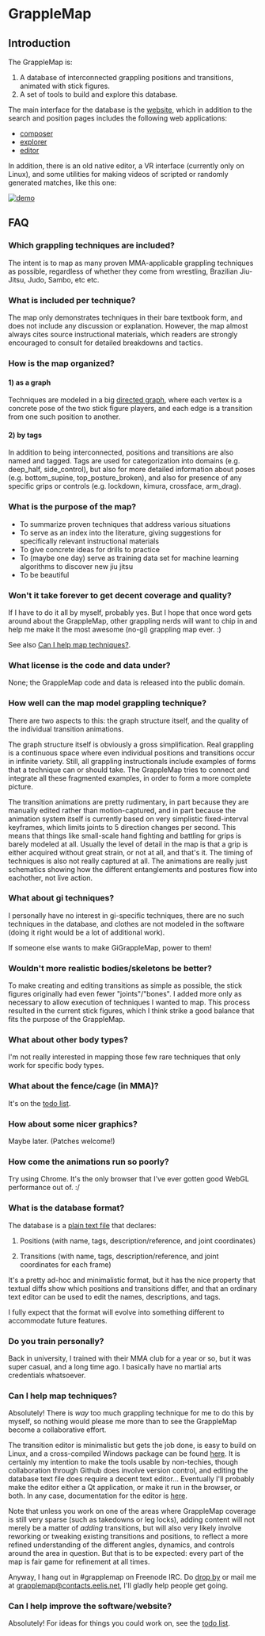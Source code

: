 # GrappleMap

## Introduction

The GrappleMap is:

1. A database of interconnected grappling positions and transitions,
   animated with stick figures.
2. A set of tools to build and explore this database.

The main interface for the database is the [website](http://eel.is/GrappleMap/), which
in addition to the search and position pages includes the following web applications:

- [composer](http://eel.is/GrappleMap/composer/)
- [explorer](http://eel.is/GrappleMap/explorer/)
- [editor](http://eel.is/GrappleMap/editor/)

In addition, there is an old native editor, a VR interface (currently only on Linux),
and some utilities for making videos of
scripted or randomly generated matches, like this one:

[![demo](https://img.youtube.com/vi/sdygmrlm-ck/0.jpg)](https://www.youtube.com/watch?v=sdygmrlm-ck)


## FAQ

### Which grappling techniques are included?

The intent is to map as many proven MMA-applicable grappling techniques as possible,
regardless of whether they come from wrestling, Brazilian Jiu-Jitsu, Judo,
Sambo, etc etc.


### What is included per technique?

The map only demonstrates techniques in their bare textbook form, and does not
include any discussion or explanation. However, the map almost always
cites source instructional materials, which readers are strongly
encouraged to consult for detailed breakdowns and tactics.


### How is the map organized?

#### 1) as a graph

Techniques are modeled in a big [directed graph](https://en.wikipedia.org/wiki/Graph_%28discrete_mathematics%29),
where each vertex is
a concrete pose of the two stick figure players, and each edge is a transition from one such position to another.

#### 2) by tags

In addition to being interconnected, positions and transitions are also named and tagged.
Tags are used for categorization into domains (e.g. deep_half, side\_control),
but also for more detailed information about poses (e.g. bottom\_supine, top\_posture\_broken),
and also for presence of any specific grips or controls (e.g. lockdown, kimura, crossface, arm_drag).


### What is the purpose of the map?

- To summarize proven techniques that address various situations
- To serve as an index into the literature, giving suggestions for specifically relevant instructional materials
- To give concrete ideas for drills to practice
- To (maybe one day) serve as training data set for machine learning algorithms to discover new jiu jitsu
- To be beautiful


### Won't it take forever to get decent coverage and quality?

If I have to do it all by myself, probably yes.
But I hope that once word gets around about the GrappleMap,
other grappling nerds will want to chip in and help me make it
the most awesome (no-gi) grappling map ever. :)

See also [Can I help map techniques?](#can-i-help-map-techniques).




### What license is the code and data under?

None; the GrappleMap code and data is released into the public domain.


### How well can the map model grappling technique?

There are two aspects to this: the graph structure itself, and the
quality of the individual transition animations.

The graph structure itself is obviously a gross simplification.
Real grappling is a continuous space where
even individual positions and transitions occur in infinite variety.
Still, all grappling instructionals include examples
of forms that a technique can or should take.
The GrappleMap tries to connect and integrate all these fragmented
examples, in order to form a more complete picture.

The transition animations are pretty rudimentary, in part because
they are manually edited rather than motion-captured, and in part
because the animation system itself is currently based on
very simplistic fixed-interval keyframes, which limits joints to
5 direction changes per second.
This means that things like small-scale hand fighting and battling
for grips is barely modeled at all.
Usually the level of detail in the map is that a grip is either
acquired without great strain, or not at all, and that's it.
The timing of techniques is also not really captured at all.
The animations are really just schematics showing how the different
entanglements and postures flow into eachother, not live action.

### What about gi techniques?

I personally have no interest in gi-specific techniques, there are no such
techniques in the database, and clothes are not modeled in the software
(doing it right would be a lot of additional work).

If someone else wants to make GiGrappleMap, power to them!


### Wouldn't more realistic bodies/skeletons be better?

To make creating and editing transitions as simple as possible, the stick figures
originally had even fewer "joints"/"bones". I added more only as
necessary to allow execution of techniques I wanted to map. This
process resulted in the current stick figures, which I think strike a good
balance that fits the purpose of the GrappleMap.


### What about other body types?

I'm not really interested in mapping those few rare techniques that only work for
specific body types.


### What about the fence/cage (in MMA)?

It's on the [todo list](todo.txt).


### How about some nicer graphics?

Maybe later. (Patches welcome!)


### How come the animations run so poorly?

Try using Chrome. It's the only browser that I've ever gotten good WebGL performance out of. :/


### What is the database format?

The database is a [plain text file](https://github.com/Eelis/GrappleMap/blob/master/GrappleMap.txt) that declares:

1. Positions (with name, tags, description/reference, and joint coordinates)

2. Transitions (with name, tags, description/reference, and joint coordinates for each frame)

It's a pretty ad-hoc and minimalistic format, but it has the nice property that
textual diffs show which positions and transitions differ, and that an ordinary
text editor can be used to edit the names, descriptions, and tags.

I fully expect that the format will evolve into something different to accommodate future features.


### Do you train personally?

Back in university, I trained with their MMA club for a year or so, but it was super
casual, and a long time ago. I basically have no martial arts credentials whatsoever.


### Can I help map techniques?

Absolutely! There is *way* too much grappling technique for me to do this by myself,
so nothing would please me more than to see the GrappleMap become a collaborative effort.

The transition editor is minimalistic but gets the job done, is easy to build on Linux,
and a cross-compiled Windows package can be found [here](http://eel.is/GrappleMap/windows-packages/).
It is certainly my intention to make the tools usable by non-techies, though collaboration
through Github does involve version control, and editing the database text
file does require a decent text editor... Eventually I'll probably make the editor either
a Qt application, or make it run in the browser, or both. In any case, documentation
for the editor is [here](https://github.com/Eelis/GrappleMap/blob/master/doc/editing.md).

Note that unless you work on one of the areas where GrappleMap coverage is still
very sparse (such as takedowns or leg locks), adding content will not merely be a matter
of *adding* transitions, but will also very likely involve reworking or tweaking
existing transitions and positions, to reflect a more refined understanding of the
different angles, dynamics, and controls around the area in question. But that is to be expected:
every part of the map is fair game for refinement at all times.

Anyway, I hang out in #grapplemap on Freenode IRC. Do [drop by](https://webchat.freenode.net/) or mail me at grapplemap@contacts.eelis.net, I'll gladly help people get going.


### Can I help improve the software/website?

Absolutely! For ideas for things you could work on, see the [todo list](todo.txt).
